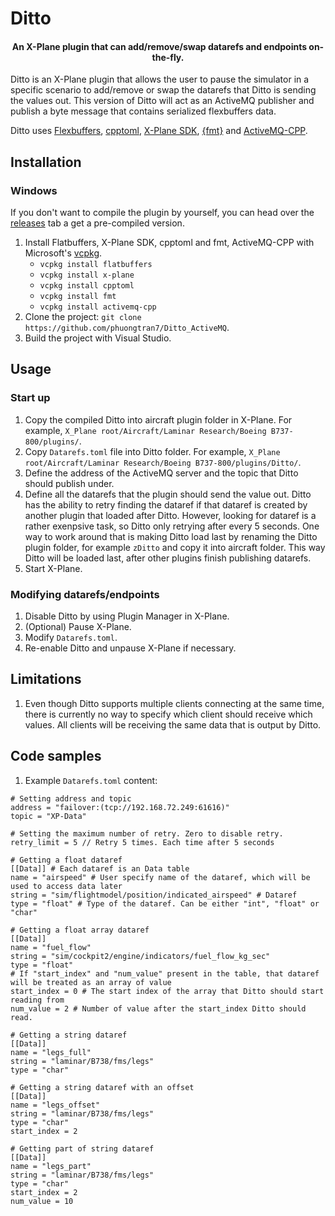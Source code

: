 # Ditto
<h4 align="center">An X-Plane plugin that can add/remove/swap datarefs and endpoints on-the-fly.</h4>

Ditto is an X-Plane plugin that allows the user to pause the simulator in a specific scenario to add/remove or swap the datarefs that Ditto is sending the values out. This version of Ditto will act as an ActiveMQ publisher and publish a byte message that contains serialized flexbuffers data.

Ditto uses <a href="https://google.github.io/flatbuffers/flexbuffers.html">Flexbuffers</a>, <a href="https://github.com/skystrife/cpptoml">cpptoml</a>, <a href="https://developer.x-plane.com/sdk/">X-Plane SDK</a>, <a href="https://github.com/fmtlib/fmt">{fmt}</a> and <a href="http://activemq.apache.org/components/cms/">ActiveMQ-CPP</a>.

## Installation
### Windows
If you don't want to compile the plugin by yourself, you can head over the <a href="https://github.com/phuongtran7/Ditto_ActiveMQ/releases">releases</a> tab a get a pre-compiled version.

1. Install Flatbuffers, X-Plane SDK, cpptoml and fmt, ActiveMQ-CPP with Microsoft's <a href="https://github.com/Microsoft/vcpkg">vcpkg</a>.
    * `vcpkg install flatbuffers`
    * `vcpkg install x-plane`
    * `vcpkg install cpptoml`
    * `vcpkg install fmt`
    * `vcpkg install activemq-cpp`
2. Clone the project: `git clone https://github.com/phuongtran7/Ditto_ActiveMQ`.
3. Build the project with Visual Studio.

## Usage
### Start up
1. Copy the compiled Ditto into aircraft plugin folder in X-Plane. For example, `X_Plane root/Aircraft/Laminar Research/Boeing B737-800/plugins/`.
2. Copy `Datarefs.toml` file into Ditto folder. For example, `X_Plane root/Aircraft/Laminar Research/Boeing B737-800/plugins/Ditto/`. 
3. Define the address of the ActiveMQ server and the topic that Ditto should publish under.
4. Define all the datarefs that the plugin should send the value out. Ditto has the ability to retry finding the dataref if that dataref is created by another plugin that loaded after Ditto. However, looking for dataref is a rather exenpsive task, so Ditto only retrying after every 5 seconds. One way to work around that is making Ditto load last by renaming the Ditto plugin folder, for example `zDitto` and copy it into aircraft folder. This way Ditto will be loaded last, after other plugins finish publishing datarefs.
5. Start X-Plane.

### Modifying datarefs/endpoints
1. Disable Ditto by using Plugin Manager in X-Plane.
2. (Optional) Pause X-Plane.
3. Modify `Datarefs.toml`.
4. Re-enable Ditto and unpause X-Plane if necessary.

## Limitations
1. Even though Ditto supports multiple clients connecting at the same time, there is currently no way to specify which client should receive which values. All clients will be receiving the same data that is output by Ditto.

## Code samples
1. Example `Datarefs.toml` content:
```
# Setting address and topic
address = "failover:(tcp://192.168.72.249:61616)"
topic = "XP-Data"

# Setting the maximum number of retry. Zero to disable retry.
retry_limit = 5 // Retry 5 times. Each time after 5 seconds

# Getting a float dataref
[[Data]] # Each dataref is an Data table
name = "airspeed" # User specify name of the dataref, which will be used to access data later
string = "sim/flightmodel/position/indicated_airspeed" # Dataref
type = "float" # Type of the dataref. Can be either "int", "float" or "char"

# Getting a float array dataref
[[Data]]
name = "fuel_flow"
string = "sim/cockpit2/engine/indicators/fuel_flow_kg_sec"
type = "float"
# If "start_index" and "num_value" present in the table, that dataref will be treated as an array of value
start_index = 0 # The start index of the array that Ditto should start reading from
num_value = 2 # Number of value after the start_index Ditto should read.

# Getting a string dataref
[[Data]]
name = "legs_full"
string = "laminar/B738/fms/legs"
type = "char"

# Getting a string dataref with an offset
[[Data]]
name = "legs_offset"
string = "laminar/B738/fms/legs"
type = "char"
start_index = 2

# Getting part of string dataref
[[Data]]
name = "legs_part"
string = "laminar/B738/fms/legs"
type = "char"
start_index = 2
num_value = 10
```